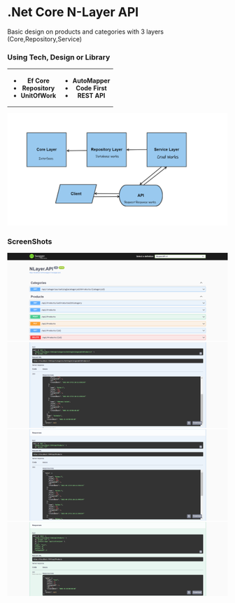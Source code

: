 #  .Net Core N-Layer API

Basic design on  products and categories with 3 layers (Core,Repository,Service)

### Using Tech, Design or Library

<table>
<th>
<ul>
      <li>Ef Core </li>
      <li>Repository  </li>
      <li>UnitOfWork </li>
</ul> 
</th>
<th>
<ul>
      <li>AutoMapper </li>
      <li>Code First </li>
      <li>REST API </li>
</ul> 
</th>
</table>

<img src="Docs/schema.png" />

### ScreenShots
<img src="Docs/ss1.png" />
<img src="Docs/ss2.png" />
<img src="Docs/ss3.png" />
<img src="Docs/ss4.png" />